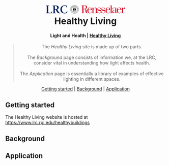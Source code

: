 <h1 align="center">
  <a href="https://www.lrc.rpi.edu/healthybuildings"><img src="lrc rpi.png" width="250"/></a>
  <br>
  Healthy Living
</h1>

<h4 align="center">Light and Health | <a href="https://www.lrc.rpi.edu/healthybuildings">Healthy Living</a></h4>


<blockquote align="center">
  The <em>Healthy Living</em> site is made up of two parts.
  <br/>
  <br/>
  The <i>Background</i> page consists of information we, at the LRC, consider vital in understanding how light affects health.
  <br/>
  <br/>
  The <i>Application</i> page is essentially a library of examples of effective lighting in different spaces.  
</blockquote>

<p align="center">
  <a href="#getting-started">Getting started</a>&nbsp;|&nbsp;<a href="#Background">Background</a>&nbsp;|&nbsp;<a href="#Application">Application</a>
</p>

## Getting started
The Healthy Living website is hosted at https://www.lrc.rpi.edu/healthybuildings

## Background

## Application
